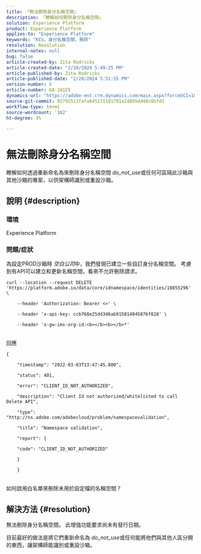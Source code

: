 ```yaml
---
title: 「無法刪除身分名稱空間」
description: 「瞭解如何刪除身分名稱空間」
solution: Experience Platform
product: Experience Platform
applies-to: "Experience Platform"
keywords: "KCS，身分名稱空間，刪除"
resolution: Resolution
internal-notes: null
bug: false
article-created-by: Zita Rodricks
article-created-date: "2/20/2024 5:49:25 PM"
article-published-by: Zita Rodricks
article-published-date: "2/20/2024 5:51:55 PM"
version-number: 6
article-number: KA-18155
dynamics-url: "https://adobe-ent.crm.dynamics.com/main.aspx?forceUCI=1&pagetype=entityrecord&etn=knowledgearticle&id=e8603b5f-18d0-ee11-9079-6045bd006b4b"
source-git-commit: 92791513fafa6451711d1791a24895dd40c8bfd3
workflow-type: tm+mt
source-wordcount: '162'
ht-degree: 3%

---
```


# 無法刪除身分名稱空間


瞭解如何透過重新命名為來刪除身分名稱空間 *do_not_use*&#x200B;或任何可區隔此沙箱與其他沙箱的專案，以供架構師識別或重設沙箱。

## 說明 {#description}


### <b>環境</b>

Experience Platform



### <b>問題/症狀</b>

為設定PROD沙箱時 *空白公司*&#x200B;中，我們發現已建立一些自訂身分名稱空間。 考慮到有API可以建立和更新名稱空間，看來不允許刪除請求。


```
curl --location --request DELETE 'https://platform.adobe.io/data/core/idnamespace/identities/10855296' \

    --header 'Authorization: Bearer <>' \

    --header 'x-api-key: ccb768e25dd346ab915014845876f828' \

    --header 'x-gw-ims-org-id:<b></b><b></b>*'
```


<br>回應<br>

```
{

    "timestamp": "2022-03-03T13:47:45.800",

    "status": 401,

    "error": "CLIENT_ID_NOT_AUTHORIZED",

    "description": "Client Id not authorized/whitelisted to call Delete API",

    "type": "http://ns.adobe.com/adobecloud/problem/namespacevalidation",

    "title": "Namespace validation",

    "report": {

    "code": "CLIENT_ID_NOT_AUTHORIZED"

    }

    }
```


<br>如何啟用白名單來刪除未用於設定檔的名稱空間？<br>



## 解決方法 {#resolution}


無法刪除身分名稱空間。 此增強功能要求尚未有發行日期。

目前最好的做法是將它們重新命名為 *do_not_use*&#x200B;或任何能將他們與其他人區分開的東西，讓架構師能識別或重設沙箱。
